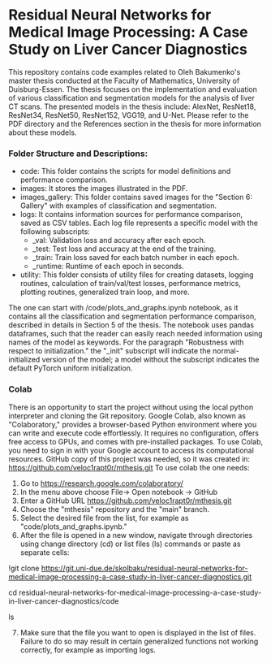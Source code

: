 # Residual Neural Networks for Medical Image Processing: A Case Study on Liver Cancer Diagnostics

This repository contains code examples related to Oleh Bakumenko's master thesis conducted at the Faculty of Mathematics, University of Duisburg-Essen. 
The thesis focuses on the implementation and evaluation of various classification and segmentation models for the analysis of liver CT scans.
The presented models in the thesis include: AlexNet, ResNet18, ResNet34, ResNet50, ResNet152, VGG19, and U-Net. Please refer to the PDF directory and the References section in the thesis for more information about these models.

### Folder Structure and Descriptions:
- code: This folder contains the scripts for model definitions and performance comparison.
- images: It stores the images illustrated in the PDF.
- images_gallery: This folder contains saved images for the "Section 6: Gallery" with examples of classification and segmentation.
- logs: It contains information sources for performance comparison, saved as CSV tables. Each log file represents a specific model with the following subscripts:
  - _val: Validation loss and accuracy after each epoch.
  - _test: Test loss and accuracy at the end of the training.
  - _train: Train loss saved for each batch number in each epoch.
  - _runtime: Runtime of each epoch in seconds.
- utility: This folder consists of utility files for creating datasets, logging routines, calculation of train/val/test losses, performance metrics, plotting routines, generalized train loop, and more.

The one can start with /code/plots_and_graphs.ipynb notebook, as it contains all the classification and segmentation performance comparison, described in details in Section 5 of the thesis.
The notebook uses pandas dataframes, such that the reader can easily reach needed information using names of the model as keywords. 
For the paragraph "Robustness with respect to initialization." the "_init" subscript will indicate the normal-initialized version of the model; a model without the subscript indicates the default PyTorch uniform initialization.

### Colab
There is an opportunity to start the project without using the local python interpreter and cloning the Git repository. 
Google Colab, also known as "Colaboratory," provides a browser-based Python environment where you can write and execute code effortlessly. It requires no configuration, offers free access to GPUs, and comes with pre-installed packages.
To use Colab, you need to sign in with your Google account to access its computational resources. 
GitHub copy of this project was needed, so it was created in:
https://github.com/veloc1rapt0r/mthesis.git
To use colab the one needs:
1. Go to https://research.google.com/colaboratory/
2. In the menu above choose File-> Open notebook -> GitHub
3. Enter a GitHub URL https://github.com/veloc1rapt0r/mthesis.git
4. Choose the "mthesis" repository and the "main" branch.
5. Select the desired file from the list, for example as "code/plots_and_graphs.ipynb."
6. After the file is opened in a new window, navigate through directories using change directory (cd) or list files (ls) commands or paste as separate cells:
  
  !git clone https://git.uni-due.de/skolbaku/residual-neural-networks-for-medical-image-processing-a-case-study-in-liver-cancer-diagnostics.git
  
  cd residual-neural-networks-for-medical-image-processing-a-case-study-in-liver-cancer-diagnostics/code
  
  ls

7. Make sure that the file you want to open is displayed in the list of files. Failure to do so may result in certain generalized functions not working correctly, for example as importing logs.  

